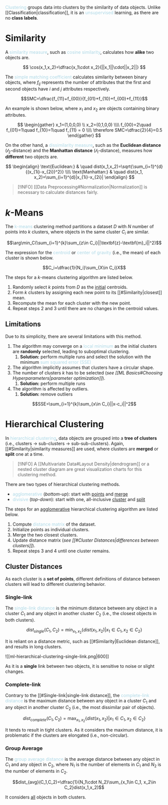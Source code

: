 <span style = "color:lightblue">Clustering</span> groups data into clusters by the similarity of data objects. Unlike [[Classification|classification]], it is an <span style = "color:lightblue">unsupervised</span> learning, as there are no **class labels**.

# Similarity
A <span style = "color:lightblue">similarity measure</span>, such as <span style = "color:lightblue">cosine similarity</span>, calculates how **alike** two objects are.

$$
\cos(x_1,x_2)=\dfrac{x_1\cdot x_2}{||x_1||\cdot||x_2||}
$$

The <span style = "color:lightblue">simple matching coefficient</span> calculates similarity between binary objects, where $f_{ij}$ represents the number of attributes that the first and second objects have $i$ and $j$ attributes respectively.

$$SMC=\dfrac{f_{11}+f_{00}}{f_{01}+f_{10}+f_{00}+f_{11}}$$

An example is shown below, where $x_1$ and $x_2$ are objects containing binary attributes.

$$
\begin{gather}
x_1=(1,0,0,0) \\ x_2=(0,1,0,0) \\\\
f_{00}=2\quad f_{01}=1\quad f_{10}=1\quad f_{11} = 0 \\\\
\therefore SMC=\dfrac{2}{4}=0.5
\end{gather}
$$

On the other hand, a <span style = "color:lightblue">dissimilarity measure</span>, such as the **Euclidean distance** ($\mathcal{l}_2$-distance) and the **Manhattan distance** ($\mathcal{l}_1$-distance), measures how **different** two objects are.

$$
\begin{align}
\text{Euclidean:} & \quad dist(x_1,x_2)=\sqrt{\sum_{i=1}^{d}{(x_{1i}-x_{2i})^2}} \\\\
\text{Manhattan:} & \quad dist(x_1, x_2)=\sum_{i=1}^{d}|x_{1i}-x_{2i}|
\end{align}
$$

> [!INFO]
> [[Data Preprocessing#Normalization|Normalization]] is necessary to calculate distances fairly.

# $k$-Means
The <span style = "color:lightblue">k-means</span> clustering method partitions a dataset $D$ with $N$ number of points into $k$ clusters, where objects in the same cluster $C_i$ are similar.

$$\arg\min_C(\sum_{i=1}^{k}\sum_{z\in C_i}||\textbf{z}-\textbf{m}_i||^2)$$

The expression for the <span style = "color:lightblue">centroid</span> or <span style = "color:lightblue">center of gravity</span> (i.e., the mean) of each cluster is shown below.

$$C_i=\dfrac{1}{N_i}\sum_{X\in C_i}X$$

The steps for a $k$-means clustering algorithm are listed below.
1. Randomly select $k$ points from $D$ as the <u>initial</u> centroids.
2. Form $k$ clusters by assigning each new point to its [[#Similarity|closest]] mean.
3. Recompute the mean for each cluster with the new point.
4. Repeat steps 2 and 3 until there are no changes in the centroid values.

## Limitations
Due to its simplicity, there are several limitations with this method.

1. The algorithm may converge on a <span style = "color:lightblue">local minimum</span> as the initial clusters are **randomly** selected, leading to suboptimal clustering.
	1. **Solution:** perform multiple runs and select the solution with the minimum <span style = "color:lightblue">sum squared error (SSE)</span>
2. The algorithm implicitly assumes that clusters have a circular shape.
3. The number of clusters $k$ has to be selected (*see [[ML Basics#Choosing Hyperparameters|parameter optimization]]*).
	1. **Solution:** perform multiple runs
4. The algorithm is affected by outliers.
	1. **Solution:** remove outliers

$$SSE=\sum_{i=1}^{k}\sum_{x\in C_i}||x-c_i||^2$$

# Hierarchical Clustering
In <span style = "color:lightblue">hierarchical clustering</span>, data objects are grouped into a **tree of clusters** (i.e., clusters $\rightarrow$ sub-clusters $\rightarrow$ sub-sub-clusters). Again, [[#Similarity|similarity measures]] are used, where clusters are **merged** or **split** one at a time.

> [!INFO]
> A [[Multivariate Data#Layout Density|dendrogram]] or a nested cluster diagram are great visualization charts for this clustering method.

There are two types of hierarchical clustering methods.
- <span style = "color:lightblue">agglomerative</span> (*bottom-up*): start with <u>points</u> and <u>merge</u>
- <span style = "color:lightblue">divisive</span> (*top-down*): start with one, all-inclusive <u>cluster</u> and <u>split</u>

The steps for an <u>agglomerative</u> hierarchical clustering algorithm are listed below.
1. Compute <span style = "color:lightblue">distance matrix</span> of the dataset.
2. Initialize points as individual clusters.
3. Merge the two closest clusters.
4. Update distance matrix (*see [[#Cluster Distances|differences between clusters]]*).
5. Repeat steps 3 and 4 until one cluster remains.

## Cluster Distances
As each cluster is a **set of points**, different definitions of distance between clusters will lead to different clustering behavior.

### Single-link
The <span style = "color:lightblue">single-link distance</span> is the minimum distance between any object in a cluster $C_1$ and any object in another cluster $C_2$ (i.e., the closest objects in both clusters).

$$dist_{single}(C_1,C_2)=\min_{x_1,x_2}\{dist(x_1,x_2)|x_1\in C_1,x_2\in C_2\}$$

It is reliant on a distance metric, such as [[#Similarity|Euclidean distance]], and results in long clusters.

![[ml-hierarchical-clustering-single-link.png|600]]

As it is a **single** link between two objects, it is sensitive to noise or slight changes.

### Complete-link
Contrary to the [[#Single-link|single-link distance]], the <span style = "color:lightblue">complete-link distance</span> is the maximum distance between any object in a cluster $C_1$ and any object in another cluster $C_2$ (i.e., the most dissimilar pair of objects).

$$dist_{complete}(C_1,C_2)=\max_{x_1,x_2}\{dist(x_1,x_2)|x_1\in C_1,x_2\in C_2\}$$

It tends to result in tight clusters. As it considers the maximum distance, it is problematic if the clusters are elongated (i.e., non-circular).

### Group Average
The <span style = "color:lightblue">group average distance</span> is the average distance between any object in $C_1$ and any object in $C_2$, where $N_1$ is the number of elements in $C_1$ and $N_2$ is the number of elements in $C_2$.

$$dist_{avg}(C_1,C_2)=\dfrac{1}{N_1\cdot N_2}\sum_{x_1\in C_1, x_2\in C_2}dist(x_1,x_2)$$

It considers <u>all</u> objects in both clusters.